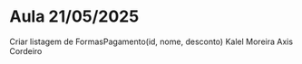# Aula 21/05/2025

Criar listagem de FormasPagamento(id, nome, desconto)
Kalel Moreira Axis Cordeiro